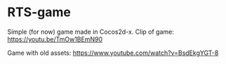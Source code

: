 # RTS-game

Simple (for now) game made in Cocos2d-x. Clip of game:
https://youtu.be/TmOw1BEmN90

Game with old assets:
https://www.youtube.com/watch?v=BsdEkgYGT-8
